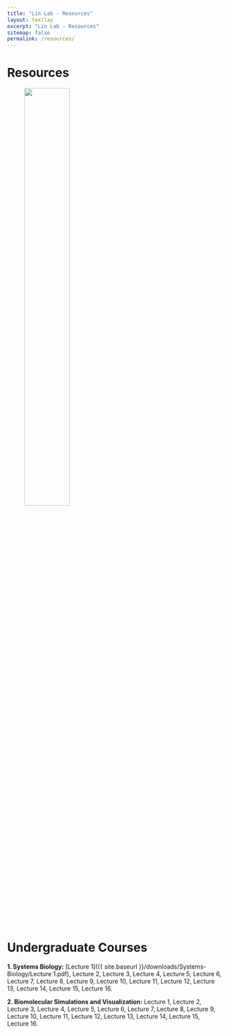 ```yaml
---
title: "Lin Lab - Resources"
layout: textlay
excerpt: "Lin Lab - Resources"
sitemap: false
permalink: /resources/
---
```


# Resources

<figure>
<img src="{{ site.url }}{{ site.baseurl }}/images/Research/Resources.jpg" width="50%" >
</figure>

# Undergraduate Courses

<strong>1. Systems Biology:</strong>
[Lecture 1]({{ site.baseurl }}/downloads/Systems-Biology/Lecture 1.pdf), Lecture 2, Lecture 3, Lecture 4, Lecture 5, Lecture 6, Lecture 7, Lecture 8, Lecture 9, Lecture 10, Lecture 11, Lecture 12, Lecture 13, Lecture 14, Lecture 15, Lecture 16.

<strong>2. Biomolecular Simulations and Visualization:</strong>
Lecture 1, Lecture 2, Lecture 3, Lecture 4, Lecture 5, Lecture 6, Lecture 7, Lecture 8, Lecture 9, Lecture 10, Lecture 11, Lecture 12, Lecture 13, Lecture 14, Lecture 15, Lecture 16.
